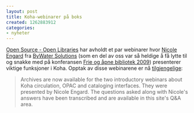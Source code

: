 ```yaml
---
layout: post
title: Koha-webinarer på boks
created: 1262883912
categories:
- nyheter
---
```

<p><a href="http://opensource.califa.org/">Open Source - Open Libraries</a> har avholdt et par webinarer hvor <a href="http://www.web2learning.net/">Nicole Engard</a> fra <a href="http://bywatersolutions.com/">ByWater Solutions</a> (som en del av oss var så heldige å få lytte til og snakke med på konferansen <a href="http://fribib09.wordpress.com/">Frie og åpne bibliotek 2009</a>) presenterer viktige funksjoner i Koha. Opptak av disse webinarene er nå <a href="http://opensource.califa.org/node/75">tilgjengelige</a>:</p>
<blockquote><p>Archives are now available for the two introductory webinars about Koha circulation, OPAC and cataloging interfaces. They were presented by Nicole Engard.  The questions asked along with Nicole's answers have been transcribed and are available in this site's Q&A area.</p></blockquote>
